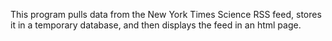 This program pulls data from the New York Times Science RSS feed, stores it in a temporary database, and then displays the feed in an html page.
